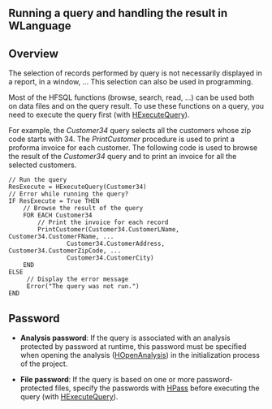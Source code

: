 


## Running a query and handling the result in WLanguage 
			



<a name="NOTE1"></a>
<a name="NOTE1_1"></a>


## Overview
<a name="overview_ELTTEXTE000086"></a>
The selection of records performed by query is not necessarily displayed in a report, in a window, ... This selection can also be used in programming.

Most of the HFSQL functions (browse, search, read, ...) can be used both on data files and on the query result. To use these functions on a query, you need to execute the query first (with [HExecuteQuery](../WDLang4/3044080.md)).

For example, the *Customer34* query selects all the customers whose zip code starts with 34. The *PrintCustomer* procedure is used to print a proforma invoice for each customer. The following code is used to browse the result of the *Customer34* query and to print an invoice for all the selected customers.


```wl
// Run the query
ResExecute = HExecuteQuery(Customer34)
// Error while running the query?
IF ResExecute = True THEN
	// Browse the result of the query
	FOR EACH Customer34
	   	// Print the invoice for each record
		PrintCustomer(Customer34.CustomerLName, Customer34.CustomerFName, ...
				Customer34.CustomerAddress, Customer34.CustomerZipCode, ...
				Customer34.CustomerCity)
	END
ELSE
	 // Display the error message
	 Error("The query was not run.")
END
```




<a name="NOTE2"></a>
<a name="NOTE2_1"></a>


## Password
<a name="password_ELTTEXTE000116"></a>


- **Analysis password**: If the query is associated with an analysis protected by password at runtime, this password must be specified when opening the analysis ([HOpenAnalysis](../WDLang4/3044106.md)) in the initialization process of the project.

- **File password**: If the query is based on one or more password-protected files, specify the passwords with [HPass](../WDLang4/3044108.md) before executing the query (with [HExecuteQuery](../WDLang4/3044080.md)).





